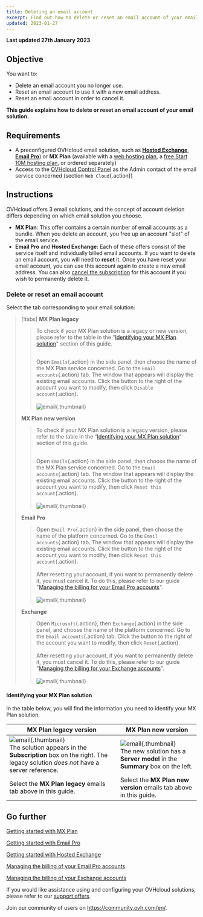 ```yaml
---
title: Deleting an email account
excerpt: Find out how to delete or reset an email account of your email solution
updated: 2023-01-27
---
```


**Last updated 27th January 2023**

## Objective

You want to:

- Delete an email account you no longer use.
- Reset an email account to use it with a new email address.
- Reset an email account in order to cancel it.

**This guide explains how to delete or reset an email account of your email solution.**

## Requirements

- A preconfigured OVHcloud email solution, such as [**Hosted Exchange**](https://www.ovhcloud.com/en-gb/emails/hosted-exchange/), [**Email Pro**](https://www.ovhcloud.com/en-gb/emails/email-pro/)) or **MX Plan** (available with a [web hosting plan](https://www.ovhcloud.com/en-gb/web-hosting/), a [free Start 10M hosting plan](https://www.ovhcloud.com/en-gb/domains/free-web-hosting/), or ordered separately)
- Access to the [OVHcloud Control Panel](https://www.ovh.com/auth/?action=gotomanager&from=https://www.ovh.co.uk/&ovhSubsidiary=GB) as the Admin contact of the email service concerned (section `Web Cloud`{.action})

## Instructions <a name="instructions"></a>

OVHcloud offers 3 email solutions, and the concept of account deletion differs depending on which email solution you choose.

- **MX Plan**: This offer contains a certain number of email accounts as a bundle. When you delete an account, you free up an account "slot" of the email service.
- **Email Pro** and **Hosted Exchange**: Each of these offers consist of the service itself and individually billed email accounts. If you want to delete an email account, you will need to **reset** it. Once you have reset your email account, you can use this account again to create a new email address. You can also [cancel the subscription](/pages/web/microsoft-collaborative-solutions/manage_billing_exchange#deleting-accounts) for this account if you wish to permanently delete it.

### Delete or reset an email account

Select the tab corresponding to your email solution:

> [!tabs]
> **MX Plan legacy**
>>
>> To check if your MX Plan solution is a legacy or new version, please refer to the table in the "[Identifying your MX Plan solution](#whichmxplan)" section of this guide.<br><br>
>>
>> Open `Emails`{.action} in the side panel, then choose the name of the MX Plan service concerned. Go to the `Email accounts`{.action}  tab. The window that appears will display the existing email accounts. Click the <i class="icons-ellipsis icons-border-rounded icons-masterbrand-blue"></i> button to the right of the account you want to modify, then click `Disable account`{.action}.<br><br>
>>![email](images/email-mxplan-legacy-reset.png){.thumbnail}<br>
>>
> **MX Plan new version**
>>
>> To check if your MX Plan solution is a legacy version, please refer to the table in the “[Identifying your MX Plan solution](#whichmxplan)” section of this guide.<br><br>
>>
>> Open `Emails`{.action} in the side panel, then choose the name of the MX Plan service concerned. Go to the `Email accounts`{.action} tab. The window that appears will display the existing email accounts. Click the <i class="icons-ellipsis icons-border-rounded icons-masterbrand-blue"></i> button to the right of the account you want to modify, then click `Reset this account`{.action}.<br><br>
>>![email](images/email-mxplan-new-reset.png){.thumbnail}<br>
>>
> **Email Pro**
>>
>> Open `Email Pro`{.action} in the side panel, then choose the name of the platform concerned. Go to the `Email accounts`{.action} tab. The window that appears will display the existing email accounts. Click the <i class="icons-ellipsis icons-border-rounded icons-masterbrand-blue"></i> button to the right of the account you want to modify, then click `Reset this account`{.action}.<br><br>
>> After resetting your account, if you want to permanently delete it, you must cancel it. To do this, please refer to our guide "[Managing the billing for your Email Pro accounts](/pages/web/emails-pro/manage_billing_emailpro)".<br><br>
>>![email](images/emailpro-reset.png){.thumbnail}<br>
>>
> **Exchange**
>>
>> Open `Microsoft`{.action}, then `Exchange`{.action} in the side panel, and choose the name of the platform concerned. Go to the `Email accounts`{.action} tab. Click the <i class="icons-ellipsis icons-border-rounded icons-masterbrand-blue"></i> button to the right of the account you want to modify, then click `Reset`{.action}.<br><br>
>> After resetting your account, if you want to permanently delete it, you must cancel it. To do this, please refer to our guide "[Managing the billing for your Exchange accounts](/pages/web/microsoft-collaborative-solutions/manage_billing_exchange)".<br><br>
>>![email](images/exchange-reset.png){.thumbnail}<br>
>>

#### Identifying your MX Plan solution <a name="whichmxplan"></a>

In the table below, you will find the information you need to identify your MX Plan solution.

|MX Plan legacy version|MX Plan new version|
|---|---|
|![email](images/mxplan-starter-legacy-step1.png){.thumbnail}<br> The solution appears in the **Subscription** box on the right. The legacy solution *does not* have a server reference.|![email](images/mxplan-starter-new-step1.png){.thumbnail}<br>The new solution has a **Server model** in the **Summary** box on the left.|
|Select the **MX Plan legacy** emails tab above in this guide.|Select the **MX Plan new version** emails tab above in this guide.|<br>

## Go further

[Getting started with MX Plan](/pages/web/emails/email_generalities)

[Getting started with Email Pro](/pages/web/emails-pro/first_config)

[Getting started with Hosted Exchange](/pages/web/microsoft-collaborative-solutions/exchange_starting_hosted)

[Managing the billing of your Email Pro accounts](/pages/web/emails-pro/manage_billing_emailpro)

[Managing the billing of your Exchange accounts](/pages/web/microsoft-collaborative-solutions/manage_billing_exchange)

If you would like assistance using and configuring your OVHcloud solutions, please refer to our [support offers](https://www.ovhcloud.com/en-gb/support-levels/).

Join our community of users on <https://community.ovh.com/en/>.
